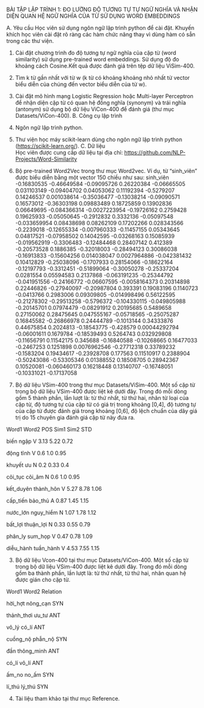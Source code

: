 BÀI TẬP LẬP TRÌNH 1:  ĐO LƯỜNG ĐỘ TƯƠNG TỰ TỰ NGỮ NGHĨA VÀ NHẬN DIỆN QUAN HỆ NGỮ NGHĨA CỦA TỪ SỬ DỤNG WORD EMBEDDINGS

A.	Yêu cầu
Học viên sử dụng ngôn ngữ lập trình python để cài đặt. Khuyến khích học viên cài đặt rõ ràng các hàm chức năng thay vì dùng hàm có sẵn trong các thư viện.
1.	Cài đặt chương trình đo độ tương tự ngữ nghĩa của cặp từ (word similarity) sử dụng pre-trained word embeddings. Sử dụng độ đo khoảng cách Cosine.Kết quả được đánh giá trên tệp dữ liệu ViSim-400.

2.	Tìm k từ gần nhất với từ w (k từ có khoảng khoảng nhỏ nhất từ vector biểu diễn của chúng đến vector biểu diễn của từ w).

3.	Cài đặt mô hình mạng Logistic Regression hoặc Multi-layer Perceptron để nhận diện cặp từ có quan hệ đồng nghĩa (synonym) và trái nghĩa (antonym) sử dụng bộ dữ liệu ViCon-400 để đánh giá (thư mục Datasets/ViCon-400). 
B. Công cụ lập trình 
1.	Ngôn ngữ lập trình python.
2.	Thư viện học máy scikit-learn dùng cho ngôn ngữ lập trình python (https://scikit-learn.org/).
C.	Dữ liệu  
Học viên được cung cấp dữ liệu tại địa chỉ:
https://github.com/NLP-Projects/Word-Similarity
1.	Bộ pre-trained Word2Vec trong thư mục Word2vec.
Ví dụ, từ “sinh_viên” được biểu diễn bằng một vector 150 chiều như sau: 
sinh_viên -0.16830535 -0.46649584 -0.09095726 0.26220384 -0.06665505 0.031103149 -0.09404702 0.04053062 0.11192394 -0.5279207 0.14246537 0.001038614 -0.35036477 -0.13038214 -0.09090571 0.16573012 -0.36303198 0.09883489 0.18725859 0.13902836 0.06649695 -0.084366314 -0.0027223954 -0.19726162 0.2759428 0.19625933 -0.05050645 -0.2912832 0.3332136 -0.05097548 -0.033659954 0.08438698 0.08262109 0.17202266 0.028343566 -0.2239018 -0.12655334 -0.007960333 -0.11457155 0.05343645 0.04817521 -0.07958502 0.14042595 -0.03268163 0.15085939 -0.019562919 -0.3306483 -0.12484468 0.28407142 0.412389 -0.20573528 0.1886385 -0.32018003 -0.28494123 0.30086038 -0.16913833 -0.15604256 0.014038047 0.0027964886 -0.042381432 0.10412829 -0.25038096 -0.1707933 0.28154066 -0.18622164 -0.12197793 -0.3312451 -0.51899064 -0.30050278 -0.25337204 0.0281554 0.05594583 0.2137868 -0.063191235 -0.25344792 -0.041951556 -0.24166772 -0.06607595 -0.0058164373 0.20314898 0.22446826 -0.27940097 -0.20987804 0.393391 0.19083196 0.1140723 -0.0413766 0.2983006 0.09309805 -0.014998496 0.56122595 -0.21278302 -0.29513258 -0.5796372 -0.104330115 -0.049805988 -0.20145701 0.07974479 -0.08291912 0.20195685 0.5489658 0.27150062 0.28475645 0.047555167 -0.05718565 -0.25075287 0.16845582 -0.26866978 0.24444789 -0.1013144 0.34333876 0.44675854 0.2024813 -0.18543775 -0.428579 0.00044292794 -0.06001611 0.1679784 -0.18539493 0.5264743 0.032929808 -0.11656791 0.11542175 0.345688 -0.16840588 -0.10268665 0.16477033 -0.2467253 0.1251898 0.0076962546 -0.27712318 0.33789232 -0.1583204 0.19434617 -0.23928708 0.177563 0.11510917 0.2388904 -0.50243086 -0.53305346 0.01388552 0.18508705 0.28942367 0.10520081 -0.060460173 0.16218448 0.13140707 -0.16748051 -0.10331021 -0.17137058

2.	Bộ dữ liệu VSim-400 trong thư mục Datasets/ViSim-400.
Một số cặp từ trong bộ dữ liệu VSim-400 được liệt kê dưới đây. Trong đó mỗi dòng gồm 5 thành phần, lần lượt là: từ thứ nhất, từ thứ hai, nhãn từ loại của cặp từ, độ tương tự của cặp từ có giá trị trong khoảng [0,4], độ tương tự của cặp từ được đánh giá trong khoảng [0,6], độ lệch chuẩn của dãy giá trị do 15 chuyên gia đánh giá cặp từ này đưa ra.

Word1		Word2	POS	Sim1	Sim2	STD

biến			ngập		V	3.13	5.22	0.72

động		tĩnh		V	0.6	1.0	0.95

khuyết		ưu		N	0.2	0.33	0.4

cõi_tục		cõi_âm	N	0.6	1.0	0.95

kết_duyên		thành_hôn	V	5.27	8.78	1.06

cấp_tiến		bảo_thủ	A	0.87	1.45	1.15

nước_lớn		nguy_hiểm	N	1.07	1.78	1.12

bất_lợi		thuận_lợi	N	0.33	0.55	0.79

phân_ly		sum_họp	V	0.47	0.78	1.09

diễu_hành		tuần_hành	V	4.53	7.55	1.15

3.	Bộ dữ liệu Vcon-400 tại thư mục Datasets/ViCon-400. 
Một số cặp từ trong bộ dữ liệu VSim-400 được liệt kê dưới đây. Trong đó mỗi dòng gồm ba thành phần, lần lượt là:  từ thứ nhất, từ thứ hai, nhãn quan hệ được gián cho cặp từ. 

Word1		Word2		Relation 

hời_hợt		nông_cạn		SYN

thảnh_thơi		ưu_tư			ANT 

vô_lý		có_lí			ANT 

cuồng_nộ		phẫn_nộ		SYN 

đần			thông_minh		ANT 

có_lí		vô_lí			ANT 

ấm_no		no_ấm		SYN 

lí_thú		lý_thú			SYN 

4.	Tài liệu tham khảo tại thư mục Reference.
